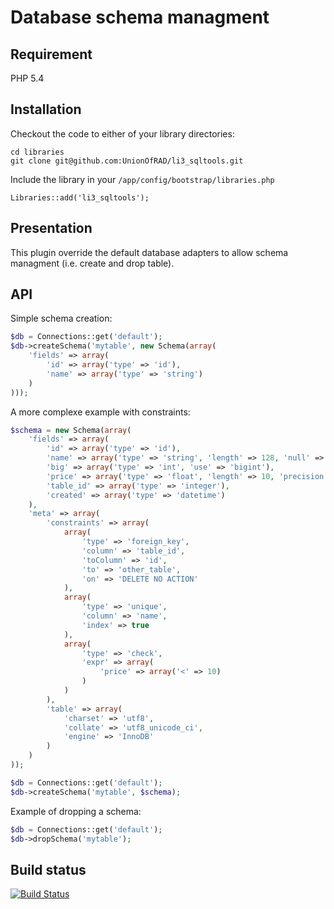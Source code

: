 # Database schema managment

## Requirement

PHP 5.4

## Installation

Checkout the code to either of your library directories:

```
cd libraries
git clone git@github.com:UnionOfRAD/li3_sqltools.git
```

Include the library in your `/app/config/bootstrap/libraries.php`

	Libraries::add('li3_sqltools');

## Presentation

This plugin override the default database adapters to allow schema managment (i.e. create and drop table).

## API

Simple schema creation:

```php
$db = Connections::get('default');
$db->createSchema('mytable', new Schema(array(
	'fields' => array(
		'id' => array('type' => 'id'),
		'name' => array('type' => 'string')
	)
)));
```
A more complexe example with constraints:

```php
$schema = new Schema(array(
	'fields' => array(
		'id' => array('type' => 'id'),
		'name' => array('type' => 'string', 'length' => 128, 'null' => true),
		'big' => array('type' => 'int', 'use' => 'bigint'),
		'price' => array('type' => 'float', 'length' => 10, 'precision' => 2),
		'table_id' => array('type' => 'integer'),
		'created' => array('type' => 'datetime')
	),
	'meta' => array(
		'constraints' => array(
			array(
				'type' => 'foreign_key',
				'column' => 'table_id',
				'toColumn' => 'id',
				'to' => 'other_table',
				'on' => 'DELETE NO ACTION'
			),
			array(
				'type' => 'unique',
				'column' => 'name',
				'index' => true
			),
			array(
				'type' => 'check',
				'expr' => array(
					'price' => array('<' => 10)
				)
			)
		),
		'table' => array(
			'charset' => 'utf8',
			'collate' => 'utf8_unicode_ci',
			'engine' => 'InnoDB'
		)
	)
));

$db = Connections::get('default');
$db->createSchema('mytable', $schema);
```

Example of dropping a schema:

```php
$db = Connections::get('default');
$db->dropSchema('mytable');
```

## Build status
[![Build Status](https://secure.travis-ci.org/UnionOfRAD/li3_sqltools.png?branch=master)](http://travis-ci.org/UnionOfRAD/li3_sqltools)